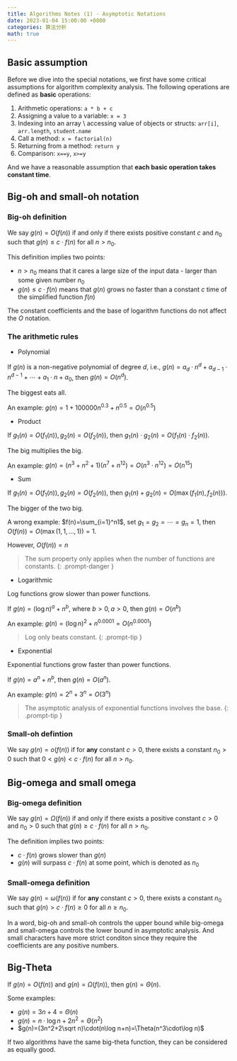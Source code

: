 ```yaml
---
title: Algorithms Notes (1) - Asymptotic Notations
date: 2023-01-04 15:00:00 +0800
categories: 算法分析
math: true
---
```

## Basic assumption

Before we dive into the special notations, we first have some critical assumptions for algorithm complexity analysis. The following operations are defined as **basic** operations:

1. Arithmetic operations: `a * b + c`
2. Assigning a value to a variable: `x = 3`
3. Indexing into an array \ accessing value of objects or structs: `arr[i]`, `arr.length`, `student.name`
4. Call a method: `x = factorial(n)`
5. Returning from a method: `return y`
6. Comparison: `x==y`, `x>=y`

And we have a reasonable assumption that **each basic operation takes constant time**.

## Big-oh and small-oh notation

### Big-oh definition

We say $g(n)=O(f(n))$ if and only if there exists positive constant $c$ and $n_0$ such that $g(n)\le c\cdot f(n)$ for all $n>n_0$.

This definition implies two points:

* $n > n_0$ means that it cares a large size of the input data - larger than some given number $n_0$
* $g(n)\le c\cdot f(n)$ means that $g(n)$ grows no faster than a constant $c$ time of the simplified function $f(n)$

The constant coefficients and the base of logarithm functions do not affect the $O$ notation.

### The arithmetic rules

* Polynomial

If $g(n)$ is a non-negative polynomial of degree $d$, i.e., $g(n)=a_d\cdot n^d+a_{d-1}\cdot n^{d-1}+\cdots+a_1\cdot n+a_0$, then $g(n)=O(n^d)$.

The biggest eats all.

An example: $g(n)=1+100000n^{0.3}+n^{0.5}=O(n^{0.5})$

* Product

If $g_1(n)=O(f_1(n)),g_2(n)=O(f_2(n))$, then $g_1(n)\cdot g_2(n)=O(f_1(n)\cdot f_2(n))$.

The big multiplies the big.

An example: $g(n)=(n^3+n^2+1)(n^7+n^{12})=O(n^3\cdot n^{12})=O(n^{15})$

* Sum

If $g_1(n)=O(f_1(n)),g_2(n)=O(f_2(n))$, then $g_1(n)+g_2(n)=O(\max(f_1(n),f_2(n)))$.

The bigger of the two big.

A wrong example: $f(n)=\sum_{i=1}^n1$, set $g_1=g_2=\cdots=g_n=1$, then $O(f(n))=O(\max(1,1,\dots,1))=1$.

However, $O(f(n))=n$

> The sum property only applies when the number of functions are constants.
{: .prompt-danger }

* Logarithmic

Log functions grow slower than power functions.

If $g(n)=(\log n)^a+n^b$, where $b>0, a>0$, then $g(n)=O(n^b)$

An example: $g(n)=(\log n)^2+n^{0.0001}=O(n^{0.0001})$

> Log only beats constant.
{: .prompt-tip }

* Exponential

Exponential functions grow faster than power functions.

If $g(n)=a^n+n^b$, then $g(n)=O(a^n)$.

An example: $g(n)=2^n+3^n=O(3^n)$

> The asymptotic analysis of exponential functions involves the base.
{: .prompt-tip }

### Small-oh defintion

We say $g(n)=o(f(n))$ if for **any** constant $c>0$, there exists a constant $n_0>0$ such that $0<g(n)<c\cdot f(n)$ for all $n>n_0$.

## Big-omega and small omega

### Big-omega definition

We say $g(n)=\Omega(f(n))$ if and only if there exists a positive constant $c>0$ and $n_0>0$ such that $g(n)\ge c\cdot f(n)$ for all $n>n_0$.

The definition implies two points:

* $c\cdot f(n)$ grows slower than $g(n)$
* $g(n)$ will surpass $c\cdot f(n)$ at some point, which is denoted as $n_0$

### Small-omega definition

We say $g(n)=\omega(f(n))$ if for **any** constant $c>0$, there exists a constant $n_0$ such that $g(n)>c\cdot f(n)\ge 0$ for all $n\ge n_0$.

In a word, big-oh and small-oh controls the upper bound while big-omega and small-omega controls the lower bound in asymptotic analysis. And small characters have more strict conditon since they require the coefficients are any positive numbers.

## Big-Theta

If $g(n)=O(f(n))$ and $g(n)=\Omega(f(n))$, then $g(n)=\Theta(n)$.

Some examples:

* $g(n)=3n+4=\Theta(n)$
* $g(n)=n\cdot\log n+2n^2=\Theta(n^2)$
* $g(n)=(3n^2+2\sqrt n)\cdot(n\log n+n)=\Theta(n^3\cdot\log n)$

If two algorithms have the same big-theta function, they can be considered as equally good.
